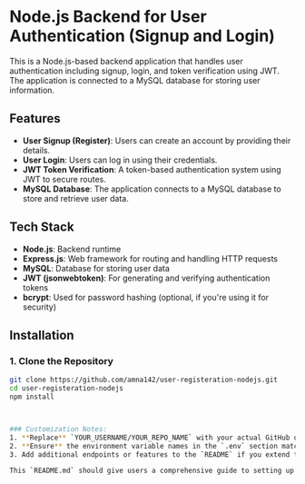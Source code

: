 # Node.js Backend for User Authentication (Signup and Login)

This is a Node.js-based backend application that handles user authentication including signup, login, and token verification using JWT. The application is connected to a MySQL database for storing user information.

## Features
- **User Signup (Register)**: Users can create an account by providing their details.
- **User Login**: Users can log in using their credentials.
- **JWT Token Verification**: A token-based authentication system using JWT to secure routes.
- **MySQL Database**: The application connects to a MySQL database to store and retrieve user data.

## Tech Stack
- **Node.js**: Backend runtime
- **Express.js**: Web framework for routing and handling HTTP requests
- **MySQL**: Database for storing user data
- **JWT (jsonwebtoken)**: For generating and verifying authentication tokens
- **bcrypt**: Used for password hashing (optional, if you're using it for security)

## Installation

### 1. Clone the Repository
   ```bash
   git clone https://github.com/amna142/user-registeration-nodejs.git
   cd user-registeration-nodejs
   npm install



### Customization Notes:
1. **Replace** `YOUR_USERNAME/YOUR_REPO_NAME` with your actual GitHub username and repository name.
2. **Ensure** the environment variable names in the `.env` section match what your project uses.
3. Add additional endpoints or features to the `README` if you extend the functionality. 

This `README.md` should give users a comprehensive guide to setting up and using your Node.js backend project.
